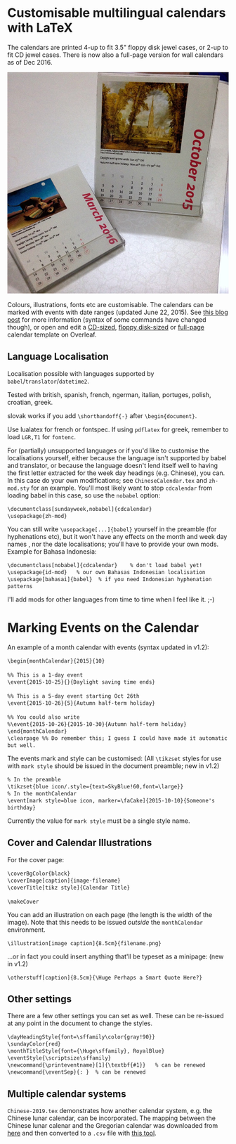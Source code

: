 # Customisable multilingual calendars with LaTeX

The calendars are printed 4-up to fit 3.5" floppy disk jewel cases, or 2-up to fit CD jewel cases. There is now also a full-page version for wall calendars as of Dec 2016.

![actual.jpg](img/actual.jpg)

Colours, illustrations, fonts etc are customisable. The calendars can be marked with events with date ranges (updated June 22, 2015). See [this blog post](https://www.overleaf.com/blog/217-a-multilingual-customisable-cd-slash-floppy-disk-jewel-case-calendar-with-latex) for more information (syntax of some commands have changed though),
or open and edit a [CD-sized](https://www.overleaf.com/read/htkctjjgmxjx), [floppy disk-sized](https://www.overleaf.com/read/vtqtzgbcvmbg) or [full-page](https://www.overleaf.com/read/csttbxxjydvz) calendar template on Overleaf.


## Language Localisation

Localisation possible with languages supported by `babel`/`translator`/`datetime2`.

Tested with british, spanish, french, ngerman, italian, portuges, polish, croatian, greek.

slovak works if you add `\shorthandoff{-}` after `\begin{document}`.

Use lualatex for french or fontspec. If using `pdflatex` for greek, remember to load `LGR,T1` for `fontenc`.

For (partially) unsupported languages or if you'd like to customise the localisations yourself, either because the language isn't supported by babel and translator, or because the language doesn't lend itself well to having the first letter extracted for the week day headings (e.g. Chinese), you can. In this case do your own modifications; see `ChineseCalendar.tex` and `zh-mod.sty` for an example. You'll most likely want to stop `cdcalendar` from loading babel in this case, so use the `nobabel` option:

    \documentclass[sundayweek,nobabel]{cdcalendar}
    \usepackage{zh-mod}

You can still write `\usepackage[...]{babel}` yourself in the preamble (for hyphenations etc), but it won't have any effects on the month and week day names , nor the date localisations; you'll have to provide your own mods. Example for Bahasa Indonesia:

    \documentclass[nobabel]{cdcalendar}    % don't load babel yet!
    \usepackage{id-mod}   % our own Bahasas Indonesian localisation
    \usepackage[bahasai]{babel}  % if you need Indonesian hyphenation patterns


I'll add mods for other languages from time to time when I feel like it. ;-)

# Marking Events on the Calendar

An example of a month calendar with events (syntax updated in v1.2):

    \begin{monthCalendar}{2015}{10}

    %% This is a 1-day event
    \event{2015-10-25}{}{Daylight saving time ends}

    %% This is a 5-day event starting Oct 26th
    \event{2015-10-26}{5}{Autumn half-term holiday}

    %% You could also write
    %\event{2015-10-26}{2015-10-30}{Autumn half-term holiday}
    \end{monthCalendar}
    \clearpage %% Do remember this; I guess I could have made it automatic but well.

The events mark and style can be customised: (All `\tikzset` styles for use with
`mark style` should be issued in the document preamble; new in v1.2)

    % In the preamble
    \tikzset{blue icon/.style={text=SkyBlue!60,font=\large}}
    % In the monthCalendar
    \event[mark style=blue icon, marker=\faCake]{2015-10-10}{Someone's birthday}

Currently the value for `mark style` must be a single style name.


## Cover and Calendar Illustrations

For the cover page:

    \coverBgColor{black}
    \coverImage[caption]{image-filename}
    \coverTitle[tikz style]{Calendar Title}

    \makeCover


You can add an illustration on each page (the length is the width of the image). Note that this needs to be issued _outside_ the `monthCalendar` environment.

    \illustration[image caption]{8.5cm}{filename.png}

...or in fact you could insert anything that'll be typeset as a minipage: (new in v1.2)

    \otherstuff[caption]{8.5cm}{\Huge Perhaps a Smart Quote Here?}


## Other settings

There are a few other settings you can set as well. These can be re-issued at any point in the document to change the styles.

    \dayHeadingStyle{font=\sffamily\color{gray!90}}
    \sundayColor{red}
    \monthTitleStyle{font={\Huge\sffamily}, RoyalBlue}
    \eventStyle{\scriptsize\sffamily}
    \newcommand{\printeventname}[1]{\textbf{#1}}   % can be renewed
    \newcommand{\eventSep}{: }  % can be renewed

## Multiple calendar systems

`Chinese-2019.tex` demonstrates how another calendar system, e.g. the Chinese lunar calendar, can be incorporated. The mapping between the Chinese lunar calenar and the Gregorian calendar was downloaded from [here](https://github.com/infinet/lunar-calendar/blob/master/chinese_lunar_prev_year_next_year.ics) and then converted to a `.csv` file with [this tool](https://www.indigoblue.eu/ics2csv/).
